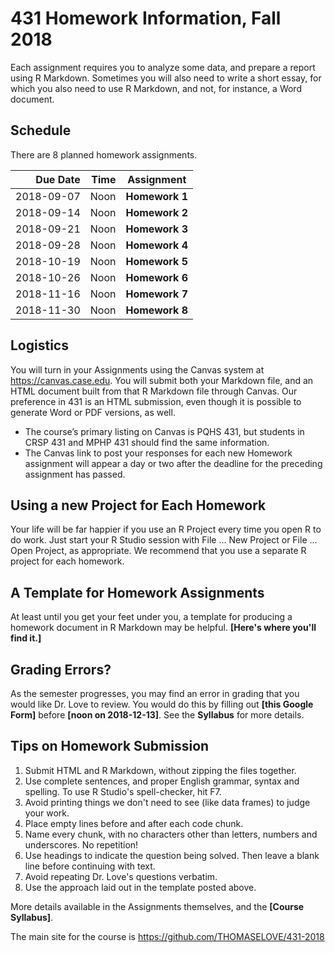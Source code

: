 # 431 Homework Information, Fall 2018

Each assignment requires you to analyze some data, and prepare a report using R Markdown. Sometimes you will also need to write a short essay, for which you also need to use R Markdown, and not, for instance, a Word document. 

## Schedule

There are 8 planned homework assignments.

Due Date | Time | Assignment 
-----: | ------: | --------------------------------------------------------
2018-09-07 | Noon | **Homework 1**
2018-09-14 | Noon | **Homework 2**
2018-09-21 | Noon | **Homework 3**
2018-09-28 | Noon | **Homework 4**
2018-10-19 | Noon | **Homework 5**
2018-10-26 | Noon | **Homework 6**
2018-11-16 | Noon | **Homework 7**
2018-11-30 | Noon | **Homework 8**

## Logistics

You will turn in your Assignments using the Canvas system at https://canvas.case.edu. You will submit both your Markdown file, and an HTML document built from that R Markdown file through Canvas. Our preference in 431 is an HTML submission, even though it is possible to generate Word or PDF versions, as well. 

- The course’s primary listing on Canvas is PQHS 431, but students in CRSP 431 and MPHP 431 should find the same information. 
- The Canvas link to post your responses for each new Homework assignment will appear a day or two after the deadline for the preceding assignment has passed.

## Using a new Project for Each Homework

Your life will be far happier if you use an R Project every time you open R to do work. Just start your R Studio session with File ... New Project or File ... Open Project, as appropriate. We recommend that you use a separate R project for each homework.

## A Template for Homework Assignments

At least until you get your feet under you, a template for producing a homework document in R Markdown may be helpful. **[Here's where you'll find it.]**

## Grading Errors?

As the semester progresses, you may find an error in grading that you would like Dr. Love to review. You would do this by filling out **[this Google Form]** before **[noon on 2018-12-13]**. See the **Syllabus** for more details.

## Tips on Homework Submission

1. Submit HTML and R Markdown, without zipping the files together.
2. Use complete sentences, and proper English grammar, syntax and spelling. To use R Studio's spell-checker, hit F7.
3. Avoid printing things we don't need to see (like data frames) to judge your work.
4. Place empty lines before and after each code chunk.
5. Name every chunk, with no characters other than letters, numbers and underscores. No repetition!
6. Use headings to indicate the question being solved. Then leave a blank line before continuing with text.
7. Avoid repeating Dr. Love's questions verbatim.
8. Use the approach laid out in the template posted above.

More details available in the Assignments themselves, and the **[Course Syllabus]**.

The main site for the course is https://github.com/THOMASELOVE/431-2018
